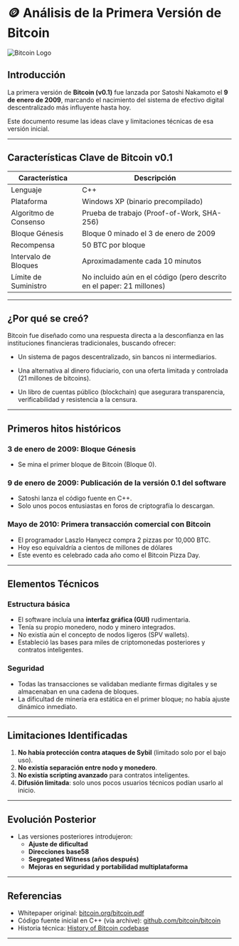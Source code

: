 # 🪙 Análisis de la Primera Versión de Bitcoin

![Bitcoin Logo](https://upload.wikimedia.org/wikipedia/commons/4/46/Bitcoin.svg)

##  Introducción

La primera versión de **Bitcoin (v0.1)** fue lanzada por Satoshi Nakamoto el **9 de enero de 2009**, marcando el nacimiento del sistema de efectivo digital descentralizado más influyente hasta hoy.

Este documento resume las ideas clave y limitaciones técnicas de esa versión inicial.

---

## Características Clave de Bitcoin v0.1

| Característica           | Descripción                                                                 |
|--------------------------|-----------------------------------------------------------------------------|
| Lenguaje                 | C++                                                                         |
| Plataforma               | Windows XP (binario precompilado)                                           |
| Algoritmo de Consenso    | Prueba de trabajo (Proof-of-Work, SHA-256)                                  |
| Bloque Génesis           | Bloque 0 minado el 3 de enero de 2009                                       |
| Recompensa               | 50 BTC por bloque                                                           |
| Intervalo de Bloques     | Aproximadamente cada 10 minutos                                             |
| Límite de Suministro     | No incluido aún en el código (pero descrito en el paper: 21 millones)       |

---
##  ¿Por qué se creó?
Bitcoin fue diseñado como una respuesta directa a la desconfianza en las instituciones financieras tradicionales, buscando ofrecer:

- Un sistema de pagos descentralizado, sin bancos ni intermediarios.

- Una alternativa al dinero fiduciario, con una oferta limitada y controlada (21 millones de bitcoins).

- Un libro de cuentas público (blockchain) que asegurara transparencia, verificabilidad y resistencia a la censura.
---
## Primeros hitos históricos
### 3 de enero de 2009: Bloque Génesis
- Se mina el primer bloque de Bitcoin (Bloque 0).

### 9 de enero de 2009: Publicación de la versión 0.1 del software
- Satoshi lanza el código fuente en C++.
- Solo unos pocos entusiastas en foros de criptografía lo descargan.

### Mayo de 2010: Primera transacción comercial con Bitcoin
- El programador Laszlo Hanyecz compra 2 pizzas por 10,000 BTC.
- Hoy eso equivaldría a cientos de millones de dólares
- Este evento es celebrado cada año como el Bitcoin Pizza Day.

---
##  Elementos Técnicos

###  Estructura básica

- El software incluía una **interfaz gráfica (GUI)** rudimentaria.
- Tenía su propio monedero, nodo y minero integrados.
- No existía aún el concepto de nodos ligeros (SPV wallets).
- Estableció las bases para miles de criptomonedas posteriores y contratos inteligentes.

###  Seguridad

- Todas las transacciones se validaban mediante firmas digitales y se almacenaban en una cadena de bloques.
- La dificultad de minería era estática en el primer bloque; no había ajuste dinámico inmediato.

---

##  Limitaciones Identificadas

1. **No había protección contra ataques de Sybil** (limitado solo por el bajo uso).
2. **No existía separación entre nodo y monedero**.
3. **No existía scripting avanzado** para contratos inteligentes.
4. **Difusión limitada**: solo unos pocos usuarios técnicos podían usarlo al inicio.

---

## Evolución Posterior

- Las versiones posteriores introdujeron:
  - **Ajuste de dificultad**
  - **Direcciones base58**
  - **Segregated Witness (años después)**
  - **Mejoras en seguridad y portabilidad multiplataforma**

---

## Referencias

- Whitepaper original: [bitcoin.org/bitcoin.pdf](https://bitcoin.org/bitcoin.pdf)
- Código fuente inicial en C++ (vía archive): [github.com/bitcoin/bitcoin](https://github.com/bitcoin/bitcoin)
- Historia técnica: [History of Bitcoin codebase](https://github.com/bitcoin/bitcoin/commits/master)

---


